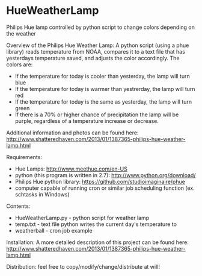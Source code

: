 HueWeatherLamp
==============

Philips Hue lamp controlled by python script to change colors depending on the weather


Overview of the Philips Hue Weather Lamp: 
A python script (using a phue library) reads temperature from NOAA, compares it to a text file that has yesterdays temperature saved, and adjusts the color accordingly. The colors are: 

- If the temperature for today is cooler than yesterday, the lamp will turn blue
- If the temperature for today is warmer than yestrerday, the lamp will turn red
- If the temperature for today is the same as yesterday, the lamp will turn green
- If there is a 70% or higher chance of precipitation the lamp will be purple, regardless of a temperature increase or decrease.

Additional information and photos can be found here: http://www.shatteredhaven.com/2013/01/1387365-philips-hue-weather-lamp.html

Requirements: 
- Hue Lamps: http://www.meethue.com/en-US
- python (this program is written in 2.7): http://www.python.org/download/
- Philips Hue python library: https://github.com/studioimaginaire/phue
- computer capable of running cron or similar job scheduling function (ex. schtasks in Windows) 

Contents: 
- HueWeatherLamp.py - python script for weather lamp
- temp.txt - text file python writes the current day's temperature to
- weatherball - cron job example

Installation: 
A more detailed description of this project can be found here: http://www.shatteredhaven.com/2013/01/1387365-philips-hue-weather-lamp.html

Distribution: 
feel free to copy/modify/change/distribute at will! 
